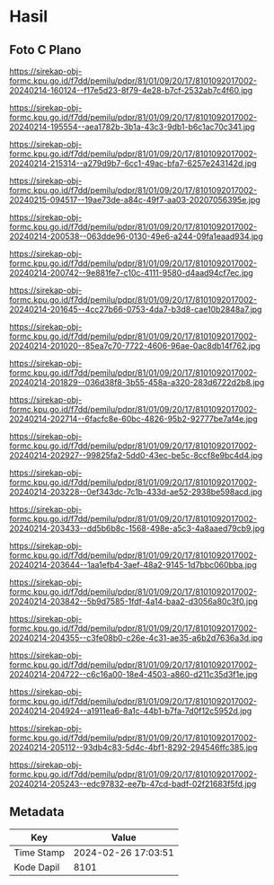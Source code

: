 # Hasil

## Foto C Plano

https://sirekap-obj-formc.kpu.go.id/f7dd/pemilu/pdpr/81/01/09/20/17/8101092017002-20240214-160124--f17e5d23-8f79-4e28-b7cf-2532ab7c4f60.jpg

https://sirekap-obj-formc.kpu.go.id/f7dd/pemilu/pdpr/81/01/09/20/17/8101092017002-20240214-195554--aea1782b-3b1a-43c3-9db1-b6c1ac70c341.jpg

https://sirekap-obj-formc.kpu.go.id/f7dd/pemilu/pdpr/81/01/09/20/17/8101092017002-20240214-215314--a279d9b7-6cc1-49ac-bfa7-6257e243142d.jpg

https://sirekap-obj-formc.kpu.go.id/f7dd/pemilu/pdpr/81/01/09/20/17/8101092017002-20240215-094517--19ae73de-a84c-49f7-aa03-20207056395e.jpg

https://sirekap-obj-formc.kpu.go.id/f7dd/pemilu/pdpr/81/01/09/20/17/8101092017002-20240214-200538--063dde96-0130-49e6-a244-09fa1eaad934.jpg

https://sirekap-obj-formc.kpu.go.id/f7dd/pemilu/pdpr/81/01/09/20/17/8101092017002-20240214-200742--9e881fe7-c10c-4111-9580-d4aad94cf7ec.jpg

https://sirekap-obj-formc.kpu.go.id/f7dd/pemilu/pdpr/81/01/09/20/17/8101092017002-20240214-201645--4cc27b66-0753-4da7-b3d8-cae10b2848a7.jpg

https://sirekap-obj-formc.kpu.go.id/f7dd/pemilu/pdpr/81/01/09/20/17/8101092017002-20240214-201020--85ea7c70-7722-4606-96ae-0ac8db14f762.jpg

https://sirekap-obj-formc.kpu.go.id/f7dd/pemilu/pdpr/81/01/09/20/17/8101092017002-20240214-201829--036d38f8-3b55-458a-a320-283d6722d2b8.jpg

https://sirekap-obj-formc.kpu.go.id/f7dd/pemilu/pdpr/81/01/09/20/17/8101092017002-20240214-202714--6facfc8e-60bc-4826-95b2-92777be7af4e.jpg

https://sirekap-obj-formc.kpu.go.id/f7dd/pemilu/pdpr/81/01/09/20/17/8101092017002-20240214-202927--99825fa2-5dd0-43ec-be5c-8ccf8e9bc4d4.jpg

https://sirekap-obj-formc.kpu.go.id/f7dd/pemilu/pdpr/81/01/09/20/17/8101092017002-20240214-203228--0ef343dc-7c1b-433d-ae52-2938be598acd.jpg

https://sirekap-obj-formc.kpu.go.id/f7dd/pemilu/pdpr/81/01/09/20/17/8101092017002-20240214-203433--dd5b6b8c-1568-498e-a5c3-4a8aaed79cb9.jpg

https://sirekap-obj-formc.kpu.go.id/f7dd/pemilu/pdpr/81/01/09/20/17/8101092017002-20240214-203644--1aa1efb4-3aef-48a2-9145-1d7bbc060bba.jpg

https://sirekap-obj-formc.kpu.go.id/f7dd/pemilu/pdpr/81/01/09/20/17/8101092017002-20240214-203842--5b9d7585-1fdf-4a14-baa2-d3056a80c3f0.jpg

https://sirekap-obj-formc.kpu.go.id/f7dd/pemilu/pdpr/81/01/09/20/17/8101092017002-20240214-204355--c3fe08b0-c26e-4c31-ae35-a6b2d7636a3d.jpg

https://sirekap-obj-formc.kpu.go.id/f7dd/pemilu/pdpr/81/01/09/20/17/8101092017002-20240214-204722--c6c16a00-18e4-4503-a860-d211c35d3f1e.jpg

https://sirekap-obj-formc.kpu.go.id/f7dd/pemilu/pdpr/81/01/09/20/17/8101092017002-20240214-204924--a1911ea6-8a1c-44b1-b7fa-7d0f12c5952d.jpg

https://sirekap-obj-formc.kpu.go.id/f7dd/pemilu/pdpr/81/01/09/20/17/8101092017002-20240214-205112--93db4c83-5d4c-4bf1-8292-294546ffc385.jpg

https://sirekap-obj-formc.kpu.go.id/f7dd/pemilu/pdpr/81/01/09/20/17/8101092017002-20240214-205243--edc97832-ee7b-47cd-badf-02f21683f5fd.jpg


## Metadata

| Key        | Value               |
| ---------- | ------------------- |
| Time Stamp | 2024-02-26 17:03:51 |
| Kode Dapil | 8101                |



